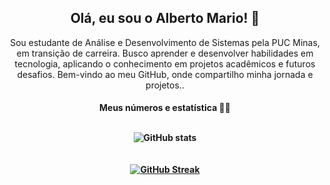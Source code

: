 <div align='center'>
<h2 align='center'>
 Olá, eu sou o Alberto Mario! 🤖  
</h2>
<p2 align="center">
  Sou estudante de Análise e Desenvolvimento de Sistemas pela PUC Minas, em transição de carreira. Busco aprender e desenvolver habilidades em tecnologia, aplicando o conhecimento em projetos acadêmicos e futuros desafios. Bem-vindo ao meu GitHub, onde compartilho minha jornada e projetos..
</p>
</div>

<h4 align= 'center'> Meus números e estatística 👨‍💻
<br><br>

<div class= status>
  
![GitHub stats](https://github-readme-stats.vercel.app/api?username=albertomario49&show_icons=true&theme=dark)
  <a href="https://github.com/albertomario49"><br></br>    
[![GitHub Streak](https://github-readme-streak-stats.herokuapp.com?user=albertomario49&theme=dark)](https://git.io/streak-stats)<br/>
 
<br></br>
